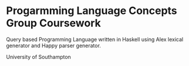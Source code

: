 # Progarmming Language Concepts Group Coursework 

Query based Programming Language written in Haskell using Alex lexical generator and Happy parser generator.

University of Southampton 
